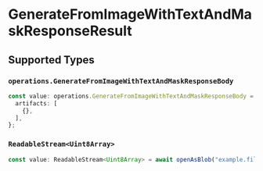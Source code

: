 # GenerateFromImageWithTextAndMaskResponseResult


## Supported Types

### `operations.GenerateFromImageWithTextAndMaskResponseBody`

```typescript
const value: operations.GenerateFromImageWithTextAndMaskResponseBody = {
  artifacts: [
    {},
  ],
};
```

### `ReadableStream<Uint8Array>`

```typescript
const value: ReadableStream<Uint8Array> = await openAsBlob("example.file");
```

